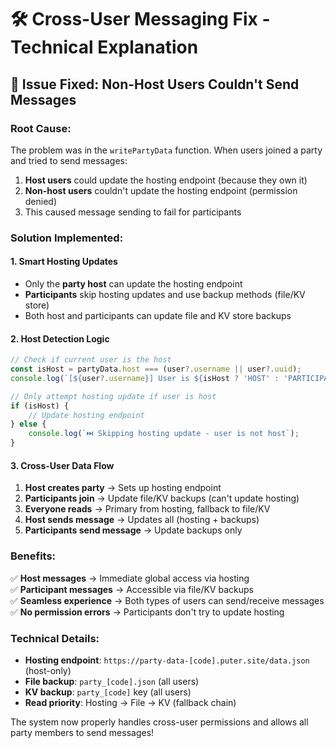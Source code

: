 # 🛠️ Cross-User Messaging Fix - Technical Explanation

## 🔧 **Issue Fixed: Non-Host Users Couldn't Send Messages**

### **Root Cause:**
The problem was in the `writePartyData` function. When users joined a party and tried to send messages:

1. **Host users** could update the hosting endpoint (because they own it)
2. **Non-host users** couldn't update the hosting endpoint (permission denied)
3. This caused message sending to fail for participants

### **Solution Implemented:**

#### **1. Smart Hosting Updates**
- Only the **party host** can update the hosting endpoint
- **Participants** skip hosting updates and use backup methods (file/KV store)
- Both host and participants can update file and KV store backups

#### **2. Host Detection Logic**
```javascript
// Check if current user is the host
const isHost = partyData.host === (user?.username || user?.uuid);
console.log(`[${user?.username}] User is ${isHost ? 'HOST' : 'PARTICIPANT'}`);

// Only attempt hosting update if user is host
if (isHost) {
    // Update hosting endpoint
} else {
    console.log(`⏭️ Skipping hosting update - user is not host`);
}
```

#### **3. Cross-User Data Flow**
1. **Host creates party** → Sets up hosting endpoint
2. **Participants join** → Update file/KV backups (can't update hosting)
3. **Everyone reads** → Primary from hosting, fallback to file/KV
4. **Host sends message** → Updates all (hosting + backups)
5. **Participants send message** → Update backups only

### **Benefits:**
✅ **Host messages** → Immediate global access via hosting  
✅ **Participant messages** → Accessible via file/KV backups  
✅ **Seamless experience** → Both types of users can send/receive messages  
✅ **No permission errors** → Participants don't try to update hosting  

### **Technical Details:**
- **Hosting endpoint**: `https://party-data-[code].puter.site/data.json` (host-only)
- **File backup**: `party_[code].json` (all users)
- **KV backup**: `party_[code]` key (all users)
- **Read priority**: Hosting → File → KV (fallback chain)

The system now properly handles cross-user permissions and allows all party members to send messages!